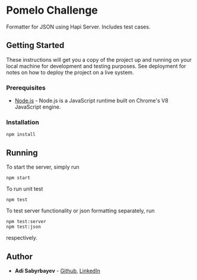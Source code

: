 # Pomelo Challenge

Formatter for JSON using Hapi Server. Includes test cases.

## Getting Started

These instructions will get you a copy of the project up and running on your local machine for development and testing purposes. See deployment for notes on how to deploy the project on a live system.

### Prerequisites

- [Node.js](https://nodejs.org/en/) - Node.js is a JavaScript runtime built on Chrome's V8 JavaScript engine. 

### Installation

```
npm install
```

## Running

To start the server, simply run
```
npm start
```

To run unit test
```
npm test
```

To test server functionality or json formatting separately, run
```
npm test:server
npm test:json
```
respectively.

## Author

* **Adi Sabyrbayev** - [Github](https://github.com/madrigals1), [LinkedIn](https://www.linkedin.com/in/madrigals1/)